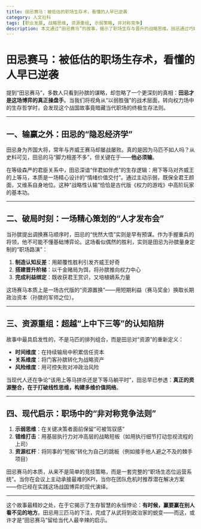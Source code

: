 ```yaml
---
title: 田忌赛马：被低估的职场生存术，看懂的人早已逆袭
category: 人文社科
tags: [职业发展, 战略思维, 资源重组, 示弱策略, 非对称竞争]
description: 本文通过“田忌赛马”的故事，揭示了职场生存与晋升的战略思维。田忌通过巧妙示弱、资源重组及非对称竞争策略，在保持君王颜面的同时提升了自己的地位，并成功将孙膑引入权力中心。文章指出，真正的资源整合在于打破线性思维，构建多维价值网络，提倡在职场中运用示弱思维、错维打击和资源杠杆等策略，实现从执行者到战略家的转变。这些古代智慧为现代职场人士提供了宝贵的启示。
---
```

# 田忌赛马：被低估的职场生存术，看懂的人早已逆袭  

提到“田忌赛马”，多数人只看到孙膑的谋略，却忽略了一个更深刻的真相：**田忌才是这场博弈的真正操盘手**。当我们将视角从“以弱胜强”的战术层面，转向权力场中的生存哲学时，会发现这个战国故事竟暗藏当代职场的终极生存法则。  

---

## 一、输赢之外：田忌的“隐忍经济学”  
田忌身为齐国大将，常年与齐威王赛马却屡战屡败。真的是因为马匹不如人吗？从史料可见，田忌的马“脚力相差不多”，但关键在于——**他必须输**。  

在等级森严的君臣关系中，田忌深谙“伴君如伴虎”的生存逻辑：用下等马对齐威王的上等马，本质是一场精心设计的“情绪价值交付”。通过主动示弱，既保全君王颜面，又维系自身地位。这种“战略性认输”恰恰是古代版《权力的游戏》中高阶玩家的基本功。  

---

## 二、破局时刻：一场精心策划的“人才发布会”  
当孙膑提出调换赛马顺序时，田忌的“恍然大悟”实则是早有预谋。作为手握重兵的将领，他不可能不懂基础博弈论。这场看似偶然的胜利，实则是田忌为孙膑量身定制的“职场路演”：  

1. **制造认知反差**：用颠覆性胜利引发齐威王好奇  
2. **搭建晋升阶梯**：以千金赌局为饵，将孙膑推向权力中心  
3. **完成利益绑定**：既收获君王赏识，又培植嫡系力量  

这场赛马本质上是一场古代版的“资源置换”——用短期利益（赛马奖金）换取长期政治资本（孙膑的军师之位）。  

---

## 三、资源重组：超越“上中下三等”的认知陷阱  
故事中最具启发性的，不是马匹的排列组合，而是田忌对“资源”的重新定义：  

- **时间维度**：在持续输局中积累信任资本  
- **关系维度**：将门客孙膑转化为战略资产  
- **风险维度**：用可控失败对冲政治风险  

当现代人还在争论“该用上等马拼杀还是下等马躺平时”，田忌早已参透：**真正的资源整合，在于打破线性思维，构建多维价值网络**。  

---

## 四、现代启示：职场中的“非对称竞争法则”  
1. **示弱思维**：在关键决策者面前保留“可被驾驭感”  
2. **错维打击**：用基层执行力对冲高层的战略短板（如用执行细节打动忽视流程的上司）  
3. **资源杠杆**：将同事的“短板”转化为自己的跳板（例如接手他人避之不及的棘手项目）  

田忌赛马的本质，从来不是简单的竞技策略，而是一套完整的“职场生态位运营系统”。当你在会议上主动承接最难的KPI，当你在团队危机时推荐潜在解决方案——你已经在实践这场战国博弈的现代演绎。  

---

这个故事最精妙之处，在于它揭示了生存智慧的永恒悖论：**有时候，赢要赢在别人看不见的地方**。田忌用三匹马的下注，完成了从武将到政治家的蜕变——而这，或许才是“田忌赛马”留给当代人最辛辣的启示。